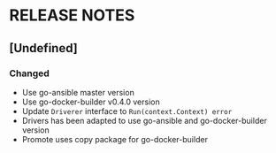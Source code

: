 # RELEASE NOTES

## [Undefined]

### Changed
- Use go-ansible master version
- Use go-docker-builder v0.4.0 version
- Update `Driverer` interface to `Run(context.Context) error`
- Drivers has been adapted to use go-ansible and go-docker-builder version
- Promote uses copy package for go-docker-builder
